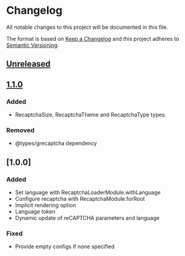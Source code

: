 # Changelog

All notable changes to this project will be documented in this file.

The format is based on [Keep a Changelog](https://keepachangelog.com/en/1.0.0/)
and this project adheres to [Semantic Versioning](https://semver.org/spec/v2.0.0.html).

## [Unreleased]

## [1.1.0]

### Added

- RecaptchaSize, RecaptchaTheme and RecaptchaType types.

### Removed

- @types/grecaptcha dependency

## [1.0.0]

### Added

- Set language with RecaptchaLoaderModule.withLanguage
- Configure recaptcha with RecaptchaModule.forRoot
- Implicit rendering option
- Language token
- Dynamic update of reCAPTCHA parameters and language

### Fixed

- Provide empty configs if none specified

[Unreleased]: https://github.com/Spaier/Spaier.Recaptcha/compare/1.1.0...HEAD
[1.1.0]: https://github.com/Spaier/Spaier.Recaptcha/compare/1.0.0...1.1.0
